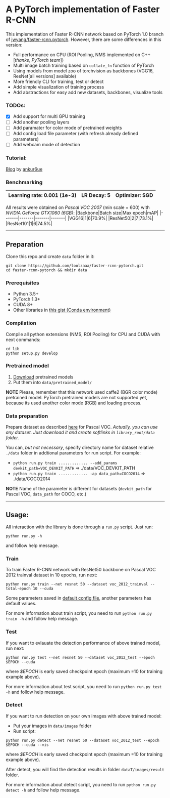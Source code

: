 # A PyTorch implementation of Faster R-CNN
This implementation of Faster R-CNN network based on PyTorch 1.0 branch of [jwyang/faster-rcnn.pytorch](https://github.com/jwyang/faster-rcnn.pytorch/tree/pytorch-1.0). However, there are some differences in this version:
* Full performance on CPU (ROI Pooling, NMS implemented on C++ [*thanks, PyTorch team*])
* Multi image batch training based on `collate_fn` function of PyTorch
* Using models from model zoo of torchvision as backbones (VGG16, ResNet[all versions] available)
* More friendly CLI for training, test or detect
* Add simple visualization of training process
* Add abstractions for easy add new datasets, backbones, visualize tools
### TODOs:
- [x] Add support for multi GPU training
- [ ] Add another pooling layers
- [ ] Add paramater for color mode of pretrained weights
- [ ] Add config load file parameter (with refresh already defined parameters)
- [ ] Add webcam mode of detection
### Tutorial:
[Blog](http://www.telesens.co/2018/03/11/object-detection-and-classification-using-r-cnns) by [ankur6ue](https://github.com/ankur6ue)
### Benchmarking
|**Learning rate**: 0.001 (1e-3)|**LR Decay**: 5|**Optimizer**: SGD|
|-----------|------------|------------|

All results were obtained on *Pascal VOC 2007* (min scale = 600) with *NVIDIA GeForce GTX1060 (6GB)*:
|Backbone|Batch size|Max epoch|mAP|
|-------|-------|-------|-------|
|VGG16|1|6|70.9%|
|ResNet50|2|7|73.1%|
|ResNet101|1|6|74.5%|

---
## Preparation
Clone this repo and create `data` folder in it:
```
git clone https://github.com/loolzaaa/faster-rcnn-pytorch.git
cd faster-rcnn-pytorch && mkdir data
```
### Prerequisites
- Python 3.5+
- PyTorch 1.3+
- CUDA 8+
- Other libraries in [this gist (Conda environment)](https://gist.github.com/loolzaaa/fdbc406d281db9dc0a723536a41679d6)

### Compilation
Compile all python extensions (NMS, ROI Pooling) for CPU and CUDA with next commands:
```
cd lib
python setup.py develop
```

### Pretrained model
1. [Download](https://drive.google.com/open?id=1n2hWpTEWe3LwfOYq0VUslok-EmdqrMQP) pretrained models
2. Put them into `data/pretrained_model/`

**NOTE** Please, remember that this network used caffe2 (BGR color mode) pretrained model. PyTorch pretrained models are not supported yet, because its used another color mode (RGB) and loading process.

### Data preparation
Prepare dataset as described [here](https://github.com/rbgirshick/py-faster-rcnn#beyond-the-demo-installation-for-training-and-testing-models) for Pascal VOC.
*Actually, you can use any dataset. Just download it and create softlinks in `library_root/data` folder.*

You can, *but not necessary*, specify directory name for dataset relative `./data` folder in addtional parameters for run script.
For example:
- `python run.py train ............. --add_params devkit_path=VOC_DEVKIT_PATH` => ./data/VOC_DEVKIT_PATH
- `python run.py train ............. -ap data_path=COCO2014` => ./data/COCO2014

**NOTE** Name of the parameter is different for datasets (`devkit_path` for Pascal VOC, `data_path` for COCO, etc.)

---
## Usage:
All interaction with the library is done through a `run.py` script. Just run:
```
python run.py -h
```
and follow help message.

### Train
To train Faster R-CNN network with ResNet50 backbone on Pascal VOC 2012 trainval dataset in 10 epochs, run next:
```
python run.py train --net resnet 50 --dataset voc_2012_trainval --total-epoch 10 --cuda
```
Some parameters saved in [default config file](https://github.com/loolzaaa/faster-rcnn-pytorch/blob/master/lib/config.py), another parameters has default values.

For more information about train script, you need to run `python run.py train -h` and follow help message.

### Test
If you want to evlauate the detection performance of above trained model, run next:
```
python run.py test --net resnet 50 --dataset voc_2012_test --epoch $EPOCH --cuda
```
where *$EPOCH* is early saved checkpoint epoch (maximum =10 for training example above).

For more information about test script, you need to run `python run.py test -h` and follow help message.

### Detect
If you want to run detection on your own images with above trained model:
* Put your images in `data/images` folder
* Run script:
```
python run.py detect --net resnet 50 --dataset voc_2012_test --epoch $EPOCH --cuda --vis
```
where *$EPOCH* is early saved checkpoint epoch (maximum =10 for training example above).

After detect, you will find the detection results in folder `dataT/images/result` folder.

For more information about detect script, you need to run `python run.py detect -h` and follow help message.
